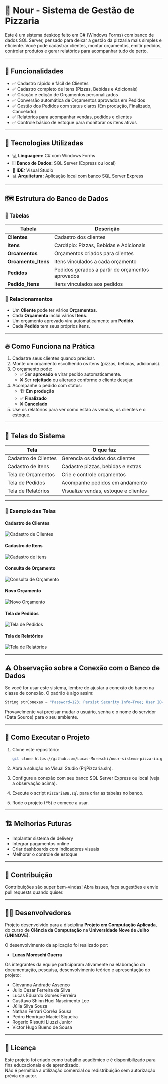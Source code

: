 # 🍕 Nour - Sistema de Gestão de Pizzaria

Este é um sistema desktop feito em C# (Windows Forms) com banco de dados SQL Server, pensado para deixar a gestão da pizzaria mais simples e eficiente. Você pode cadastrar clientes, montar orçamentos, emitir pedidos, controlar produtos e gerar relatórios para acompanhar tudo de perto.

---

## 📌 Funcionalidades

- ✅ Cadastro rápido e fácil de Clientes  
- ✅ Cadastro completo de Itens (Pizzas, Bebidas e Adicionais)  
- ✅ Criação e edição de Orçamentos personalizados  
- ✅ Conversão automática de Orçamentos aprovados em Pedidos  
- ✅ Gestão dos Pedidos com status claros (Em produção, Finalizado, Cancelado)  
- ✅ Relatórios para acompanhar vendas, pedidos e clientes  
- ✅ Controle básico de estoque para monitorar os itens ativos

---

## 🧠 Tecnologias Utilizadas

- 💻 **Linguagem:** C# com Windows Forms  
- 🗄️ **Banco de Dados:** SQL Server (Express ou local)  
- 🔧 **IDE:** Visual Studio  
- 📊 **Arquitetura:** Aplicação local com banco SQL Server Express

---

## 🗺️ Estrutura do Banco de Dados

### 🔗 Tabelas

| Tabela              | Descrição                                       |
|---------------------|------------------------------------------------|
| **Clientes**        | Cadastro dos clientes                           |
| **Itens**           | Cardápio: Pizzas, Bebidas e Adicionais         |
| **Orcamentos**      | Orçamentos criados para clientes                |
| **Orcamento_Itens** | Itens vinculados a cada orçamento               |
| **Pedidos**         | Pedidos gerados a partir de orçamentos aprovados|
| **Pedido_Itens**    | Itens vinculados aos pedidos                     |

### 🔗 Relacionamentos

- Um **Cliente** pode ter vários **Orçamentos**.  
- Cada **Orçamento** inclui vários **Itens**.  
- Um orçamento aprovado vira automaticamente um **Pedido**.  
- Cada **Pedido** tem seus próprios itens.

---

## 🔥 Como Funciona na Prática

1. Cadastre seus clientes quando precisar.  
2. Monte um orçamento escolhendo os itens (pizzas, bebidas, adicionais).  
3. O orçamento pode:  
   - ✅ Ser **aprovado** e virar pedido automaticamente.  
   - ❌ Ser **rejeitado** ou alterado conforme o cliente desejar.  
4. Acompanhe o pedido com status:  
   - 🏗️ **Em produção**  
   - ✅ **Finalizado**  
   - ❌ **Cancelado**  
5. Use os relatórios para ver como estão as vendas, os clientes e o estoque.

---

## 📸 Telas do Sistema

| Tela                   | O que faz                          |
|------------------------|----------------------------------|
| Cadastro de Clientes    | Gerencia os dados dos clientes   |
| Cadastro de Itens       | Cadastre pizzas, bebidas e extras|
| Tela de Orçamentos      | Crie e controle orçamentos       |
| Tela de Pedidos         | Acompanhe pedidos em andamento   |
| Tela de Relatórios      | Visualize vendas, estoque e clientes |

---

### 📸 Exemplo das Telas

#### Cadastro de Clientes  
![Cadastro de Clientes](screenshots/cadastroClientes.png)

#### Cadastro de Itens  
![Cadastro de Itens](screenshots/cadastroItens.png)

#### Consulta de Orçamento  
![Consulta de Orçamento](screenshots/consultaOrcamento.png)

#### Novo Orçamento  
![Novo Orçamento](screenshots/novoOrcamento.png)

#### Tela de Pedidos  
![Tela de Pedidos](screenshots/pedidos.png)

#### Tela de Relatórios  
![Tela de Relatórios](screenshots/relatorios.png)

---

## ⚠️ Observação sobre a Conexão com o Banco de Dados

Se você for usar este sistema, lembre de ajustar a conexão do banco na classe de conexão. O padrão é algo assim:

```csharp
String strConexao = "Password=123; Persist Security Info=True; User ID=sa; Initial Catalog=PizzariaDB; Data Source=" + Environment.MachineName;
```


Provavelmente vai precisar mudar o usuário, senha e o nome do servidor (Data Source) para o seu ambiente.

---

## 🏁 Como Executar o Projeto

1. Clone este repositório:

    ```bash
    git clone https://github.com/Lucas-Moreschi/nour-sistema-pizzaria.git
    ```

2. Abra a solução no Visual Studio (PrjPizzaria.sln).  
3. Configure a conexão com seu banco SQL Server Express ou local (veja a observação acima).  
4. Execute o script `PizzariaDB.sql` para criar as tabelas no banco.  
5. Rode o projeto (F5) e comece a usar.

---

## 🏗️ Melhorias Futuras

- Implantar sistema de delivery  
- Integrar pagamentos online  
- Criar dashboards com indicadores visuais  
- Melhorar o controle de estoque

---

## 🤝 Contribuição

Contribuições são super bem-vindas! Abra issues, faça sugestões e envie pull requests quando quiser.

---

## 🧑‍💻 Desenvolvedores

Projeto desenvolvido para a disciplina **Projeto em Computação Aplicada**, do curso de **Ciência da Computação** na **Universidade Nove de Julho (UNINOVE)**.

O desenvolvimento da aplicação foi realizado por:  
- **Lucas Moreschi Guerra**

Os integrantes da equipe participaram ativamente na elaboração da documentação, pesquisa, desenvolvimento teórico e apresentação do projeto:

- Giovanna Andrade Assenço  
- Julio Cesar Ferreira da Silva  
- Lucas Eduardo Gomes Ferreira  
- Gusttavo Shinn Huei Nascimento Lee  
- Júlia Silva Souza  
- Nathan Ferrari Corrêa Sousa  
- Pedro Henrique Maciel Siqueira  
- Rogerio Rissutti Liuzzi Junior  
- Victor Hugo Bueno de Sousa  

---

## 📜 Licença

Este projeto foi criado como trabalho acadêmico e é disponibilizado para fins educacionais e de aprendizado.  
Não é permitida a utilização comercial ou redistribuição sem autorização prévia do autor.


